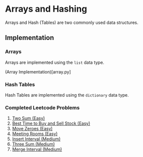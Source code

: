 # Arrays and Hashing

Arrays and Hash (Tables) are two commonly used data structures.

## Implementation

### Arrays

Arrays are implemented using the `list` data type.

(Array Implementation)[array.py]

### Hash Tables

Hash Tables are implemented using the `dictionary` data type.

### Completed Leetcode Problems

1. [Two Sum (Easy)](https://leetcode.com/problems/two-sum/description/)
2. [Best Time to Buy and Sell Stock (Easy)](https://leetcode.com/problems/best-time-to-buy-and-sell-stock/description/)
3. [Move Zeroes (Easy)](https://leetcode.com/problems/move-zeroes/description/)
4. [Meeting Rooms (Easy)](https://www.lintcode.com/problem/920/)
5. [Insert Interval (Medium)](https://leetcode.com/problems/insert-interval/description/)
6. [Three Sum (Medium)](https://leetcode.com/problems/3sum/description/)
7. [Merge Interval (Medium)](https://leetcode.com/problems/merge-intervals/description/)
